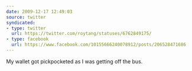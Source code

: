 ```yaml
---
date: 2009-12-17 12:49:03
source: twitter
syndicated:
- type: twitter
  url: https://twitter.com/roytang/statuses/6762849175/
- type: facebook
  url: https://www.facebook.com/10155666240078912/posts/206528471686
---
```


My wallet got pickpocketed as I was getting off the bus.